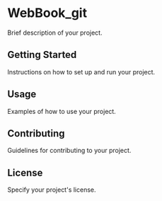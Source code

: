 # WebBook_git

Brief description of your project.

## Getting Started

Instructions on how to set up and run your project.

## Usage

Examples of how to use your project.

## Contributing

Guidelines for contributing to your project.

## License

Specify your project's license.
